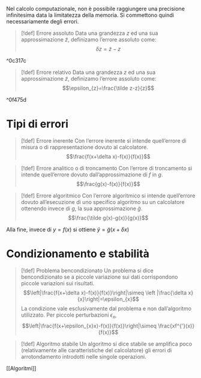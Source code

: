 Nel calcolo computazionale, non è possibile raggiungere una precisione infinitesima data la limitatezza della memoria. 
Si commettono quindi necessariamente degli errori.

>[!def] Errore assoluto
>Data una grandezza $z$ ed una sua approssimazione $\tilde z$, definizamo l’errore assoluto come:
>$$\delta z=\tilde z-z$$ 

^0c317c

>[!def] Errore relativo
>Data una grandezza $z$ ed una sua approssimazione $\tilde z$, definizamo l’errore assoluto come:
>$$\epsilon_{z}=\frac{\tilde z-z}{z}$$

^0f475d

# Tipi di errori
>[!def] Errore inerente
Con l’errore inerente si intende quell’errore di misura o di rappresentazione dovuto al calcolatore.
$$\frac{f(x+\delta x)-f(x)}{f(x)}$$

>[!def] Errore analitico o di troncamento
Con l’errore di troncamento si intende quell’errore dovuto dall’approssimazione di $f$ in $g$.
$$\frac{g(x)-f(x)}{f(x)}$$

>[!def] Errore algoritmico
Con l’errore algoritmico si intende quell’errore dovuto all’esecuzione di uno specifico algoritmo su un calcolatore ottenendo invece di $g$, la sua approssimazione $\tilde g$.
$$\frac{\tilde g(x)-g(x)}{g(x)}$$

Alla fine, invece di $y = f(x)$ si ottiene $\tilde y = \tilde g(x+\delta x)$

# Condizionamento e stabilità
>[!def] Problema bencondizionato
>Un problema si dice bencondizionato se a piccole variazione sui dati corrispondono piccole variazioni sui risultati. 
>$$\left|\frac{f(x+\delta x)-f(x)}{f(x)}\right|\simeq \left |\frac{\delta x}{x}\right|=\epsilon_{x}$$
>La condizione vale esclusivamente dal problema e non dall’algoritmo utilizzato.
>Per piccole perturbazioni $\epsilon_{x}$, 
>$$\left|\frac{f(x+\epsilon_{x}x)-f(x)}{f(x)}\right|\simeq \frac{xf^{'}(x)}{f(x)}$$

>[!def] Algoritmo stabile
>Un algoritmo si dice stabile se amplifica poco (relativamente alle caratteristiche del calcolatore) gli errori di arrotondamento introdotti nelle singole operazioni.

[[Algoritmi]]